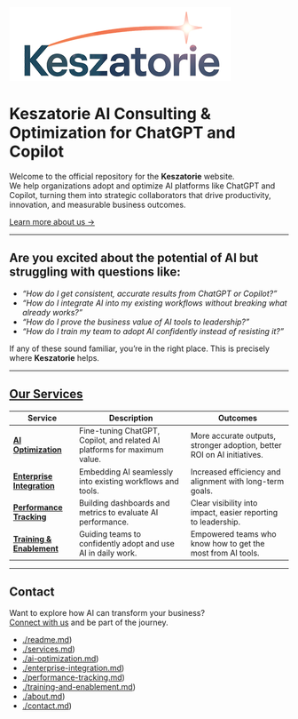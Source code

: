 <link rel="icon" type="image/png" href="/favicon.png">

 
 ![Keszatorie Logo](./Keszatorie_logo-400.png) 

# Keszatorie AI Consulting & Optimization for ChatGPT and Copilot

Welcome to the official repository for the **Keszatorie** website.  
We help organizations adopt and optimize AI platforms like ChatGPT and Copilot, turning them into strategic collaborators that drive productivity, innovation, and measurable business outcomes.  

[Learn more about us →](./about.md)

---

## Are you excited about the potential of AI but struggling with questions like:  

- *“How do I get consistent, accurate results from ChatGPT or Copilot?”*  
- *“How do I integrate AI into my existing workflows without breaking what already works?”*  
- *“How do I prove the business value of AI tools to leadership?”*  
- *“How do I train my team to adopt AI confidently instead of resisting it?”*  

If any of these sound familiar, you’re in the right place. This is precisely where **Keszatorie** helps.

---

## [Our Services](./services/)

| Service                  | Description                                                                 | Outcomes                                                                 |
|--------------------------|-----------------------------------------------------------------------------|--------------------------------------------------------------------------|
| **[AI Optimization](./services/ai-optimization.md)**      | Fine-tuning ChatGPT, Copilot, and related AI platforms for maximum value.   | More accurate outputs, stronger adoption, better ROI on AI initiatives.  |
| **[Enterprise Integration](./services/enterprise-integration.md)** | Embedding AI seamlessly into existing workflows and tools.                 | Increased efficiency and alignment with long-term goals.                 |
| **[Performance Tracking](./services/performance-tracking.md)** | Building dashboards and metrics to evaluate AI performance.                 | Clear visibility into impact, easier reporting to leadership.            |
| **[Training & Enablement](./services/training-and-enablement.md)**| Guiding teams to confidently adopt and use AI in daily work.                | Empowered teams who know how to get the most from AI tools.              |

---

## Contact

Want to explore how AI can transform your business?  
[Connect with us](./contact.md) and be part of the journey.
- [./readme.md](https://keszatorie.com/readme.md))
- [./services.md](https://keszatorie.com/services/index.md))
- [./ai-optimization.md](https://keszatorie.com/services/ai-optimization.md))
- [./enterprise-integration.md](https://keszatorie.com/services/enterprise-integration.md))
- [./performance-tracking.md](https://keszatorie.com/services/performance-tracking.md))
- [./training-and-enablement.md](https://keszatorie.com/services/training-and-enablement.md))
- [./about.md](https://keszatorie.com/about.md))  
- [./contact.md](https://keszatorie.com/contact.md))  
